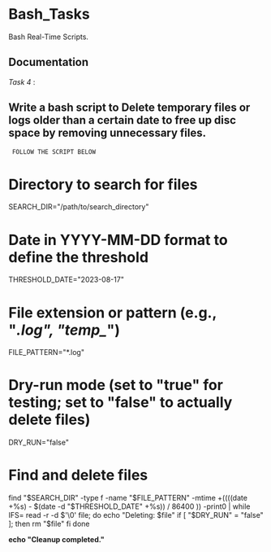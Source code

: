 # Bash_Tasks

Bash Real-Time Scripts.

## Documentation

*Task 4* : 

## Write a bash script to Delete temporary files or logs older than a certain date to free up disc space by removing unnecessary files.


```bash
 FOLLOW THE SCRIPT BELOW
```

# Directory to search for files

SEARCH_DIR="/path/to/search_directory"

# Date in YYYY-MM-DD format to define the threshold

THRESHOLD_DATE="2023-08-17"

# File extension or pattern (e.g., "*.log", "temp_*")

FILE_PATTERN="*.log"

# Dry-run mode (set to "true" for testing; set to "false" to actually delete files)

DRY_RUN="false"

# Find and delete files

find "$SEARCH_DIR" -type f -name "$FILE_PATTERN" -mtime +$(( ($(date +%s) - $(date -d "$THRESHOLD_DATE" +%s)) / 86400 )) -print0 | while IFS= read -r -d $'\0' file; do
    echo "Deleting: $file"
    if [ "$DRY_RUN" = "false" ]; then
        rm "$file"
    fi
done

**echo "Cleanup completed."**
